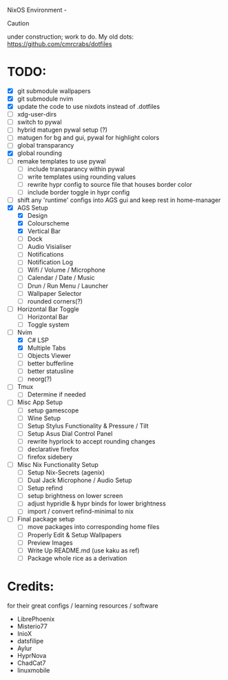 NixOS Environment - <name pending>

> [!Caution]
>
> under construction; work to do.
> My old dots: https://github.com/cmrcrabs/dotfiles


# TODO: 


- [X] git submodule wallpapers
- [X] git submodule nvim
- [X] update the code to use nixdots instead of .dotfiles
- [ ] xdg-user-dirs
- [ ] switch to pywal
- [ ] hybrid matugen pywal setup (?)
- [ ] matugen for bg and gui, pywal for highlight colors
- [ ] global transparancy
- [X] global rounding
- [ ] remake templates to use pywal
    - [ ] include transparancy within pywal
    - [ ] write templates using rounding values
    - [ ] rewrite hypr config to source file that houses border color
    - [ ] include border toggle in hypr config
- [ ] shift any 'runtime' configs into AGS gui and keep rest in home-manager
- [X] AGS Setup
    - [X] Design
    - [X] Colourscheme
    - [X] Vertical Bar
    - [ ] Dock
    - [ ] Audio Visialiser
    - [ ] Notifications
    - [ ] Notification Log
    - [ ] Wifi / Volume / Microphone
    - [ ] Calendar / Date / Music
    - [ ] Drun / Run Menu / Launcher
    - [ ] Wallpaper Selector
    - [ ] rounded corners(?)

- [ ] Horizontal Bar Toggle
    - [ ] Horizontal Bar
    - [ ] Toggle system

- [ ] Nvim
    - [X] C# LSP
    - [X] Multiple Tabs
    - [ ] Objects Viewer
    - [ ] better bufferline
    - [ ] better statusline
    - [ ] neorg(?)
- [ ] Tmux
    - [ ] Determine if needed
- [ ] Misc App Setup
    - [ ] setup gamescope
    - [ ] Wine Setup
    - [ ] Setup Stylus Functionality & Pressure / Tilt
    - [ ] Setup Asus Dial Control Panel 
    - [ ] rewrite hyprlock to accept rounding changes
    - [ ] declarative firefox
    - [ ] firefox sidebery

- [ ] Misc Nix Functionality Setup
    - [ ] Setup Nix-Secrets (agenix)
    - [ ] Dual Jack Microphone / Audio Setup
    - [ ] Setup refind 
    - [ ] setup brightness on lower screen
    - [ ] adjust hypridle & hypr binds for lower brightness
    - [ ] import / convert refind-minimal to nix

- [ ] Final package setup
    - [ ] move packages into corresponding home files
    - [ ] Properly Edit & Setup Wallpapers
    - [ ] Preview Images
    - [ ] Write Up README.md (use kaku as ref)
    - [ ] Package whole rice as a derivation

# Credits:
for their great configs / learning resources / software

- LibrePhoenix
- Misterio77
- InioX
- datsfilipe
- Aylur
- HyprNova
- ChadCat7
- linuxmobile
